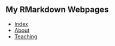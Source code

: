 ## My RMarkdown Webpages

- [Index](docs/index.html)
- [About](docs/about.html)
- [Teaching](docs/teaching.html)

